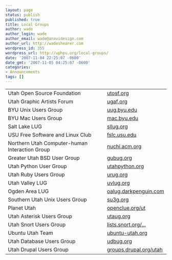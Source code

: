 ```yaml
---
layout: page
status: publish
published: true
title: Local Groups
author: wade
author_login: wade
author_email: wade@anavidesign.com
author_url: http://wadeshearer.com
wordpress_id: 355
wordpress_url: http://uphpu.org/local-groups/
date: '2007-11-04 22:25:07 -0600'
date_gmt: '2007-11-05 04:25:07 -0600'
categories:
- Announcements
tags: []
---
```

<table class="tabular_data width_max" style="margin-top: 15px" border="0">
<tbody>
<tr>
<td>Utah Open Source Foundation</td>
<td><a href="http://utosf.org">utosf.org</a></td>
</tr>
<tr class="shading_light">
<td>Utah Graphic Artists Forum</td>
<td><a href="http://ugaf.org">ugaf.org</a></td>
</tr>
<tr>
<td>BYU Unix Users Group</td>
<td><a href="http://uug.byu.edu/">uug.byu.edu</a></td>
</tr>
<tr class="shading_light">
<td>BYU Mac Users Group</td>
<td><a href="http://mac.byu.edu/">mac.byu.edu</a></td>
</tr>
<tr>
<td>Salt Lake LUG</td>
<td><a href="http://www.sllug.org/">sllug.org</a></td>
</tr>
<tr class="shading_light">
<td>USU Free Software and Linux Club</td>
<td><a href="http://fslc.usu.edu/">fslc.usu.edu</a></td>
</tr>
<tr>
<td>Northern Utah Computer-human Interaction Group</td>
<td><a href="http://nuchi.acm.org">nuchi.acm.org</a></td>
</tr>
<tr class="shading_light">
<td>Greater Utah BSD User Group</td>
<td><a href="http://gubug.org/">gubug.org</a></td>
</tr>
<tr>
<td>Utah Python User Group</td>
<td><a href="http://utahpython.org/">utahpython.org</a></td>
</tr>
<tr class="shading_light">
<td>Utah Ruby Users Group</td>
<td><a href="http://urug.org/">urug.org</a></td>
</tr>
<tr>
<td>Utah Valley LUG</td>
<td><a href="http://uvlug.org/">uvlug.org</a></td>
</tr>
<tr class="shading_light">
<td>Ogden Area LUG</td>
<td><a href="http://oalug.darkpenguin.com/">oalug.darkpenguin.com</a></td>
</tr>
<tr>
<td>Southern Utah Unix Users Group</td>
<td><a href="http://www.su3g.org/">su3g.org</a></td>
</tr>
<tr class="shading_light">
<td>Planet Utah</td>
<td><a href="http://openclue.org/ut">openclue.org/ut</a></td>
</tr>
<tr>
<td>Utah Asterisk Users Group</td>
<td><a href="http://www.utaug.org">utaug.org</a></td>
</tr>
<tr class="shading_light">
<td>Utah Snort Users Group</td>
<td><a href="https://lists.snort.org/mailman/listinfo/utah_sug">lists.snort.org/...</a></td>
</tr>
<tr>
<td>Ubuntu Utah Team</td>
<td><a href="http://ubuntu-utah.org">ubuntu-utah.org</a></td>
</tr>
<tr class="shading_light">
<td>Utah Database Users Group</td>
<td><a href="http://udbug.org">udbug.org</a></td>
</tr>
<tr class="">
<td>Utah Drupal Users Group</td>
<td><a href="http://groups.drupal.org/utah">groups.drupal.org/utah</a></td>
</tr>
</tbody>
</table>
